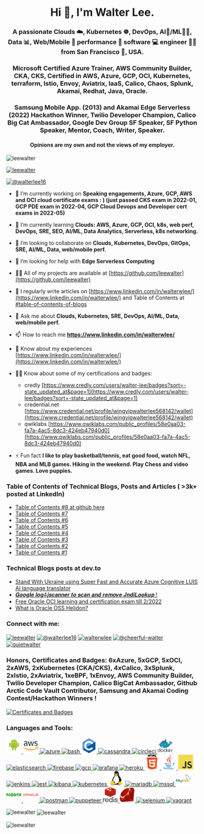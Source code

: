 <h1 align="center">Hi 👋, I'm Walter Lee.</h1>
<h3 align="center">A passionate Clouds ☁️, Kubernetes ☸, DevOps, AI🧠/ML👨‍💻, Data 📊, Web/Mobile 🤳 performance 💯 software 💻 engineer 👨‍🔧 from San Francisco 🌉, USA. </h3>
<h3 align="center">Microsoft Certified Azure Trainer, AWS Community Builder, CKA, CKS, Certified in AWS, Azure, GCP, OCI, Kubernetes, terraform, Istio, Envoy, Aviatrix, IaaS, Calico, Chaos, Splunk, Akamai, Redhat, Java, Oracle. </h3>
<h3 align="center">Samsung Mobile App. (2013) and Akamai Edge Serverless (2022) Hackathon Winner, Twilio Developer Champion, Calico Big Cat Ambassador, Google Dev Group SF Speaker, SF Python Speaker, Mentor, Coach, Writer, Speaker. </h3>
<h4 align="center">Opinions are my own and not the views of my employer.</h4>

<p align="left"> <img src="https://komarev.com/ghpvc/?username=leewalter&label=Profile%20views&color=0e75b6&style=flat" alt="leewalter" /> </p>

<p align="left"> <a href="https://github.com/ryo-ma/github-profile-trophy"><img src="https://github-profile-trophy.vercel.app/?username=leewalter" alt="leewalter" /></a> </p>

<p align="left"> <a href="https://twitter.com/@walterlee16" target="blank"><img src="https://img.shields.io/twitter/follow/walterlee16?logo=twitter&style=for-the-badge" alt="@walterlee16" /></a> </p>

- 🔭 I’m currently working on **Speaking engagements, Azure, GCP, AWS and OCI cloud certificate exams : ) (just passed CKS exam in 2022-01, GCP PDE exam in 2022-04, GCP Cloud Devops and Developer cert exams in 2022-05)** 

- 🌱 I’m currently learning **Clouds: AWS, Azure, GCP, OCI, k8s, web perf, DevOps, SRE, SEO, AI/ML, Data Analytics, Serverless, k8s networking.**

- 👯 I’m looking to collaborate on **Clouds, Kubernetes, DevOps, GitOps, SRE, AI/ML, Data, web/mobile perf.**

- 🤝 I’m looking for help with **Edge Serverless Computing**

- 👨‍💻 All of my projects are available at [https://github.com/leewalter](https://github.com/leewalter)

- 📝 I regularly write articles on [https://www.linkedin.com/in/walterwlee/](https://www.linkedin.com/in/walterwlee/) and Table of Contents at  [#table-of-contents-of-blogs](#table-of-contents-of-blogs-posts-and-articles--3k-at-linkedin) 

- 💬 Ask me about **Clouds, Kubernetes, SRE, DevOps, AI/ML, Data, web/mobile perf.**

- 📫 How to reach me **https://www.linkedin.com/in/walterwlee/**

- 📄 Know about my experiences [https://www.linkedin.com/in/walterwlee/](https://www.linkedin.com/in/walterwlee/)

- 🧑‍🎓 Know about some of my certifications and badges:
  - credly [https://www.credly.com/users/walter-lee/badges?sort=-state_updated_at&page=1](https://www.credly.com/users/walter-lee/badges?sort=-state_updated_at&page=1)
  - credential.net [https://www.credential.net/profile/wingyipwalterlee568142/wallet](https://www.credential.net/profile/wingyipwalterlee568142/wallet)
  - qwiklabs [https://www.qwiklabs.com/public_profiles/58e0aa03-fa7a-4ac5-8dc3-424eb47940d0](https://www.qwiklabs.com/public_profiles/58e0aa03-fa7a-4ac5-8dc3-424eb47940d0) 


- ⚡ Fun fact **I like to play basketball/tennis, eat good food, watch NFL, NBA and MLB games. Hiking in the weekend. Play Chess and video games. Love puppies.**

### Table of Contents of Technical Blogs, Posts and Articles ( >3k+ posted at LinkedIn)
<!-- ToC-LIST:START -->
- [Table of Contents #8 at github here](https://github.com/leewalter/leewalter/blob/main/table_of_content_8.md)
- [Table of Contents #7](https://www.linkedin.com/pulse/table-contents-my-postings-7-walter-lee/)
- [Table of Contents #6](https://www.linkedin.com/pulse/table-contents-my-postings-6-walter-lee/)
- [Table of Contents #5](https://www.linkedin.com/pulse/table-contents-my-postings-5-walter-lee/)
- [Table of Contents #4](https://www.linkedin.com/pulse/table-contents-my-postings-4-walter-lee/)
- [Table of Contents #3](https://www.linkedin.com/pulse/table-contents-my-postings-3-walter-lee/)
- [Table of Contents #2](https://www.linkedin.com/pulse/table-contents-my-postings-2-walter-lee/)
- [Table of Contents #1](https://www.linkedin.com/pulse/table-contents-my-postings-walter-lee/)
<!-- ToCLIST:END -->


### Technical Blogs posts at dev.to
<!-- BLOG-POST-LIST:START -->
- [Stand With Ukraine using Super Fast and Accurate Azure Cognitive LUIS AI language translator](https://dev.to/leewalter/stand-with-ukraine-using-super-fast-and-accurate-azure-cognitive-luis-ai-language-translator-2810)
- [𝑮𝒐𝒐𝒈𝒍𝒆 𝒍𝒐𝒈4𝒋𝒔𝒄𝒂𝒏𝒏𝒆𝒓 𝒕𝒐 𝒔𝒄𝒂𝒏 𝒂𝒏𝒅 𝒓𝒆𝒎𝒐𝒗𝒆 𝑱𝒏𝒅𝒊𝑳𝒐𝒐𝒌𝒖𝒑 !](https://dev.to/leewalter/4--3lpn)
- [Free Oracle OCI learning and certification exam till 2/2022](https://dev.to/leewalter/free-oracle-oci-learning-and-certification-exam-till-22022-3i0c)
- [What is Oracle OSS Helidon?](https://dev.to/leewalter/what-is-oracle-oss-helidon-35e1)
<!-- BLOG-POST-LIST:END -->

<h3 align="left">Connect with me:</h3>
<p align="left">
<a href="https://dev.to/leewalter" target="blank"><img align="center" src="https://cdn.jsdelivr.net/npm/simple-icons@3.0.1/icons/dev-dot-to.svg" alt="leewalter" height="30" width="40" /></a>
<a href="https://twitter.com/@walterlee16" target="blank"><img align="center" src="https://raw.githubusercontent.com/rahuldkjain/github-profile-readme-generator/master/src/images/icons/Social/twitter.svg" alt="@walterlee16" height="30" width="40" /></a>
<a href="https://linkedin.com/in/walterwlee" target="blank"><img align="center" src="https://raw.githubusercontent.com/rahuldkjain/github-profile-readme-generator/master/src/images/icons/Social/linked-in-alt.svg" alt="walterwlee" height="30" width="40" /></a>
<a href="https://medium.com/@cheerful-walter" target="blank"><img align="center" src="https://raw.githubusercontent.com/rahuldkjain/github-profile-readme-generator/master/src/images/icons/Social/medium.svg" alt="@cheerful-walter" height="30" width="40" /></a>
<a href="https://www.hackerrank.com/quietwalter" target="blank"><img align="center" src="https://raw.githubusercontent.com/rahuldkjain/github-profile-readme-generator/master/src/images/icons/Social/hackerrank.svg" alt="quietwalter" height="30" width="40" /></a>
</p>

<h3 align="left">Honors, Certificates and Badges: 6xAzure, 5xGCP, 5xOCI, 2xAWS, 2xKubernetes (CKA/CKS), 4xCalico, 3xSplunk, 2xIstio, 2xAviatrix, 1xeBPF, 1xEnvoy, AWS Community Builder, Twilio Developer Champion, Calico BigCat Ambassador, Github Arctic Code Vault Contributor, Samsung and Akamai Coding Contest/Hackathon Winners ! </h3>


<a href="https://github.com/leewalter/leewalter/blob/main/All%20Badges%202022-05-25.jpg" target="blank"><img align="center" src="https://github.com/leewalter/leewalter/blob/main/All%20Badges%202022-05-25.jpg" alt="Certificates and Badges"/></a>


<h3 align="left">Languages and Tools:</h3>
<p align="left"> <a href="https://developer.android.com" target="_blank"> <img src="https://raw.githubusercontent.com/devicons/devicon/master/icons/android/android-original-wordmark.svg" alt="android" width="40" height="40"/> </a> <a href="https://aws.amazon.com" target="_blank"> <img src="https://raw.githubusercontent.com/devicons/devicon/master/icons/amazonwebservices/amazonwebservices-original-wordmark.svg" alt="aws" width="40" height="40"/> </a> <a href="https://azure.microsoft.com/en-in/" target="_blank"> <img src="https://www.vectorlogo.zone/logos/microsoft_azure/microsoft_azure-icon.svg" alt="azure" width="40" height="40"/> </a> <a href="https://www.gnu.org/software/bash/" target="_blank"> <img src="https://www.vectorlogo.zone/logos/gnu_bash/gnu_bash-icon.svg" alt="bash" width="40" height="40"/> </a> <a href="https://www.cprogramming.com/" target="_blank"> <img src="https://raw.githubusercontent.com/devicons/devicon/master/icons/c/c-original.svg" alt="c" width="40" height="40"/> </a> <a href="https://cassandra.apache.org/" target="_blank"> <img src="https://www.vectorlogo.zone/logos/apache_cassandra/apache_cassandra-icon.svg" alt="cassandra" width="40" height="40"/> </a> <a href="https://circleci.com" target="_blank"> <img src="https://www.vectorlogo.zone/logos/circleci/circleci-icon.svg" alt="circleci" width="40" height="40"/> </a> <a href="https://www.docker.com/" target="_blank"> <img src="https://raw.githubusercontent.com/devicons/devicon/master/icons/docker/docker-original-wordmark.svg" alt="docker" width="40" height="40"/> </a> <a href="https://www.elastic.co" target="_blank"> <img src="https://www.vectorlogo.zone/logos/elastic/elastic-icon.svg" alt="elasticsearch" width="40" height="40"/> </a> <a href="https://firebase.google.com/" target="_blank"> <img src="https://www.vectorlogo.zone/logos/firebase/firebase-icon.svg" alt="firebase" width="40" height="40"/> </a> <a href="https://cloud.google.com" target="_blank"> <img src="https://www.vectorlogo.zone/logos/google_cloud/google_cloud-icon.svg" alt="gcp" width="40" height="40"/> </a> <a href="https://grafana.com" target="_blank"> <img src="https://www.vectorlogo.zone/logos/grafana/grafana-icon.svg" alt="grafana" width="40" height="40"/> </a> <a href="https://heroku.com" target="_blank"> <img src="https://www.vectorlogo.zone/logos/heroku/heroku-icon.svg" alt="heroku" width="40" height="40"/> </a> <a href="https://www.w3.org/html/" target="_blank"> <img src="https://raw.githubusercontent.com/devicons/devicon/master/icons/html5/html5-original-wordmark.svg" alt="html5" width="40" height="40"/> </a> <a href="https://www.java.com" target="_blank"> <img src="https://raw.githubusercontent.com/devicons/devicon/master/icons/java/java-original.svg" alt="java" width="40" height="40"/> </a> <a href="https://developer.mozilla.org/en-US/docs/Web/JavaScript" target="_blank"> <img src="https://raw.githubusercontent.com/devicons/devicon/master/icons/javascript/javascript-original.svg" alt="javascript" width="40" height="40"/> </a> <a href="https://www.jenkins.io" target="_blank"> <img src="https://www.vectorlogo.zone/logos/jenkins/jenkins-icon.svg" alt="jenkins" width="40" height="40"/> </a> <a href="https://jestjs.io" target="_blank"> <img src="https://www.vectorlogo.zone/logos/jestjsio/jestjsio-icon.svg" alt="jest" width="40" height="40"/> </a> <a href="https://www.elastic.co/kibana" target="_blank"> <img src="https://www.vectorlogo.zone/logos/elasticco_kibana/elasticco_kibana-icon.svg" alt="kibana" width="40" height="40"/> </a> <a href="https://kubernetes.io" target="_blank"> <img src="https://www.vectorlogo.zone/logos/kubernetes/kubernetes-icon.svg" alt="kubernetes" width="40" height="40"/> </a> <a href="https://www.linux.org/" target="_blank"> <img src="https://raw.githubusercontent.com/devicons/devicon/master/icons/linux/linux-original.svg" alt="linux" width="40" height="40"/> </a> <a href="https://mariadb.org/" target="_blank"> <img src="https://www.vectorlogo.zone/logos/mariadb/mariadb-icon.svg" alt="mariadb" width="40" height="40"/> </a> <a href="https://www.microsoft.com/en-us/sql-server" target="_blank"> <img src="https://www.svgrepo.com/show/303229/microsoft-sql-server-logo.svg" alt="mssql" width="40" height="40"/> </a> <a href="https://www.mysql.com/" target="_blank"> <img src="https://raw.githubusercontent.com/devicons/devicon/master/icons/mysql/mysql-original-wordmark.svg" alt="mysql" width="40" height="40"/> </a> <a href="https://www.nginx.com" target="_blank"> <img src="https://raw.githubusercontent.com/devicons/devicon/master/icons/nginx/nginx-original.svg" alt="nginx" width="40" height="40"/> </a> <a href="https://www.oracle.com/" target="_blank"> <img src="https://raw.githubusercontent.com/devicons/devicon/master/icons/oracle/oracle-original.svg" alt="oracle" width="40" height="40"/> </a> <a href="https://postman.com" target="_blank"> <img src="https://www.vectorlogo.zone/logos/getpostman/getpostman-icon.svg" alt="postman" width="40" height="40"/> </a> <a href="https://github.com/puppeteer/puppeteer" target="_blank"> <img src="https://www.vectorlogo.zone/logos/pptrdev/pptrdev-official.svg" alt="puppeteer" width="40" height="40"/> </a> <a href="https://redis.io" target="_blank"> <img src="https://raw.githubusercontent.com/devicons/devicon/master/icons/redis/redis-original-wordmark.svg" alt="redis" width="40" height="40"/> </a> <a href="https://www.ruby-lang.org/en/" target="_blank"> <img src="https://raw.githubusercontent.com/devicons/devicon/master/icons/ruby/ruby-original.svg" alt="ruby" width="40" height="40"/> </a> <a href="https://www.selenium.dev" target="_blank"> <img src="https://raw.githubusercontent.com/detain/svg-logos/780f25886640cef088af994181646db2f6b1a3f8/svg/selenium-logo.svg" alt="selenium" width="40" height="40"/> </a> <a href="https://www.vagrantup.com/" target="_blank"> <img src="https://www.vectorlogo.zone/logos/vagrantup/vagrantup-icon.svg" alt="vagrant" width="40" height="40"/> </a> </p>

<p><img align="left" src="https://github-readme-stats.vercel.app/api/top-langs?username=leewalter&show_icons=true&locale=en&layout=compact" alt="leewalter" /></p>

<p>&nbsp;<img align="center" src="https://github-readme-stats.vercel.app/api?username=leewalter&show_icons=true&locale=en" alt="leewalter" /></p>

<p><img align="center" src="https://github-readme-streak-stats.herokuapp.com/?user=leewalter&" alt="leewalter" /></p>

